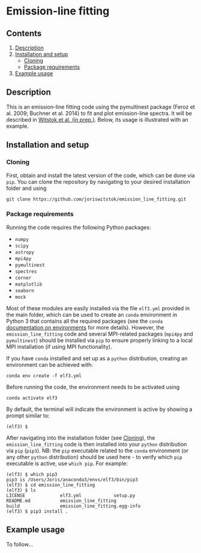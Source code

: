 # Emission-line fitting

## Contents
1. [Description](#Description)
2. [Installation and setup](#Installation)
    - [Cloning](#Cloning)
    - [Package requirements](#Package_requirements)
3. [Example usage](#Example_usage)

## <a name="Description"></a>Description

This is an emission-line fitting code using the pymultinest package (Feroz et al. 2009; Buchner et al. 2014) to fit and plot emission-line spectra. It will be described in [Witstok et al. (in prep.)](). Below, its usage is illustrated with an example.

## <a name="Installation"></a>Installation and setup

### <a name="Cloning"></a>Cloning

First, obtain and install the latest version of the code, which can be done via `pip`. You can clone the repository by navigating to your desired installation folder and using

```
git clone https://github.com/joriswitstok/emission_line_fitting.git
```

### <a name="Package_requirements"></a>Package requirements

Running the code requires the following Python packages:
- `numpy`
- `scipy`
- `astropy`
- `mpi4py`
- `pymultinest`
- `spectres`
- `corner`
- `matplotlib`
- `seaborn`
- `mock`
  
Most of these modules are easily installed via the file `elf3.yml` provided in the main folder, which can be used to create an `conda` environment in Python 3 that contains all the required packages (see the `conda` [documentation on environments](https://docs.conda.io/projects/conda/en/latest/user-guide/tasks/manage-environments.html) for more details). However, the `emission_line_fitting` code and several MPI-related packages (`mpi4py` and `pymultinest`) should be installed via `pip` to ensure properly linking to a local MPI installation (if using MPI functionality).

If you have `conda` installed and set up as a `python` distribution, creating an environment can be achieved with:

```
conda env create -f elf3.yml
```

Before running the code, the environment needs to be activated using

```
conda activate elf3
```

By default, the terminal will indicate the environment is active by showing a prompt similar to:

```
(elf3) $ 
```

After navigating into the installation folder (see [Cloning](#Cloning)), the `emission_line_fitting` code is then installed into your `python` distribution via `pip` (`pip3`). NB: the `pip` executable related to the `conda` environment (or any other `python` distribution) should be used here - to verify which `pip` executable is active, use `which pip`. For example:

```
(elf3) $ which pip3
pip3 is /Users/Joris/anaconda3/envs/elf3/bin/pip3
(elf3) $ cd emission_line_fitting
(elf3) $ ls
LICENSE				elf3.yml			setup.py
README.md			emission_line_fitting
build				emission_line_fitting.egg-info
(elf3) $ pip3 install .
```

## <a name="Example_usage"></a>Example usage

To follow...